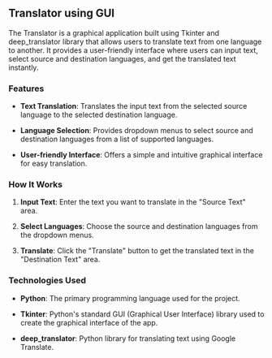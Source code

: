 ## Translator using GUI
  
The Translator is a graphical application built using Tkinter and deep_translator library that allows users to translate text from one language to another. It provides a user-friendly interface where users can input text, select source and destination languages, and get the translated text instantly.

### Features

- **Text Translation**: Translates the input text from the selected source language to the selected destination language.
  
- **Language Selection**: Provides dropdown menus to select source and destination languages from a list of supported languages.
  
- **User-friendly Interface**: Offers a simple and intuitive graphical interface for easy translation.

### How It Works

1. **Input Text**: Enter the text you want to translate in the "Source Text" area.
  
2. **Select Languages**: Choose the source and destination languages from the dropdown menus.
  
3. **Translate**: Click the "Translate" button to get the translated text in the "Destination Text" area.

### Technologies Used

- **Python**: The primary programming language used for the project.
  
- **Tkinter**: Python's standard GUI (Graphical User Interface) library used to create the graphical interface of the app.
  
- **deep_translator**: Python library for translating text using Google Translate.
